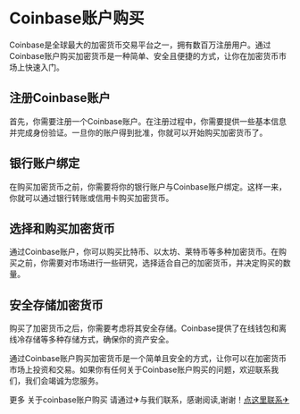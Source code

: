 # Coinbase账户购买

Coinbase是全球最大的加密货币交易平台之一，拥有数百万注册用户。通过Coinbase账户购买加密货币是一种简单、安全且便捷的方式，让你在加密货币市场上快速入门。

## 注册Coinbase账户

首先，你需要注册一个Coinbase账户。在注册过程中，你需要提供一些基本信息并完成身份验证。一旦你的账户得到批准，你就可以开始购买加密货币了。

## 银行账户绑定

在购买加密货币之前，你需要将你的银行账户与Coinbase账户绑定。这样一来，你就可以通过银行转账或信用卡购买加密货币。

## 选择和购买加密货币

通过Coinbase账户，你可以购买比特币、以太坊、莱特币等多种加密货币。在购买之前，你需要对市场进行一些研究，选择适合自己的加密货币，并决定购买的数量。

## 安全存储加密货币

购买了加密货币之后，你需要考虑将其安全存储。Coinbase提供了在线钱包和离线冷存储等多种存储方式，确保你的资产安全。

通过Coinbase账户购买加密货币是一个简单且安全的方式，让你可以在加密货币市场上投资和交易。如果你有任何关于Coinbase账户购买的问题，欢迎联系我们，我们会竭诚为您服务。

更多 关于coinbase账户购买 请通过✈与我们联系，感谢阅读,谢谢！[点这里联系✈](https://ads.k02.cc)